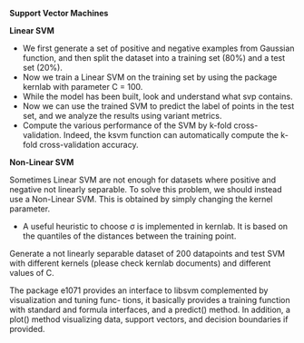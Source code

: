 **Support Vector Machines**

**Linear SVM**

- We first generate a set of positive and negative examples from Gaussian function, and then split the dataset into a training set (80%) and a test set (20%).
- Now we train a Linear SVM on the training set by using the package kernlab with parameter C = 100.
- While the model has been built, look and understand what svp contains.
- Now we can use the trained SVM to predict the label of points in the test set, and we analyze the results using variant metrics.
- Compute the various performance of the SVM by k-fold cross-validation. Indeed, the ksvm function can automatically compute the k-fold cross-validation accuracy.

**Non-Linear SVM**

Sometimes Linear SVM are not enough for datasets where positive and negative not linearly separable. To solve this problem, we should instead use a Non-Linear SVM. This is obtained by simply changing the kernel parameter.

- A useful heuristic to choose σ is implemented in kernlab. It is based on the quantiles of the distances between the training point.

Generate a not linearly separable dataset of 200 datapoints and test SVM with different kernels (please check kernlab documents) and different values of C.

The package e1071 provides an interface to libsvm complemented by visualization and tuning func- tions, it basically provides a training function with standard and formula interfaces, and a predict() method. In addition, a plot() method visualizing data, support vectors, and decision boundaries if provided.

